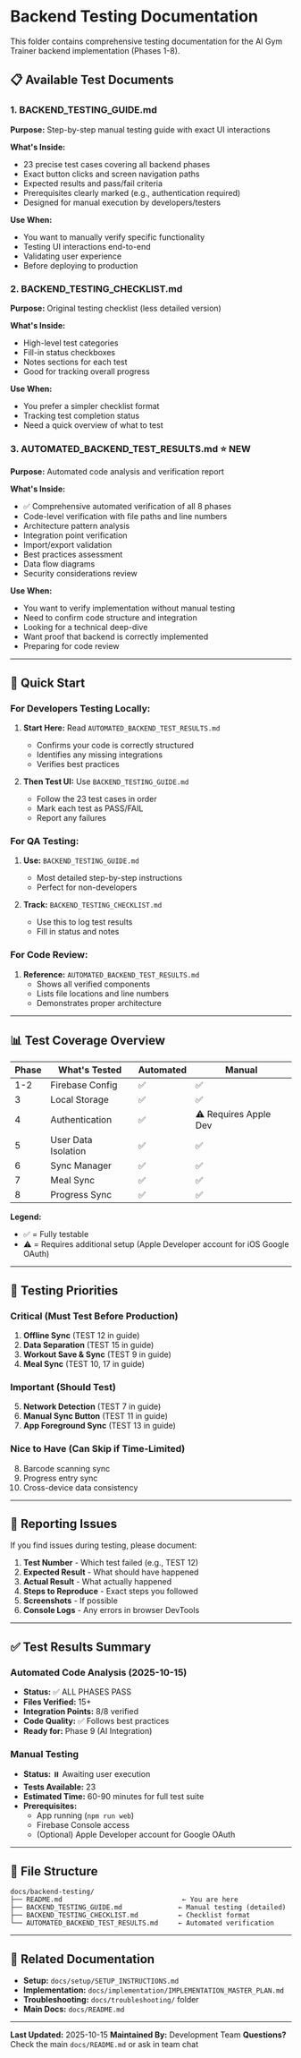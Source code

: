# Backend Testing Documentation

This folder contains comprehensive testing documentation for the AI Gym Trainer backend implementation (Phases 1-8).

## 📋 Available Test Documents

### 1. **BACKEND_TESTING_GUIDE.md**
**Purpose:** Step-by-step manual testing guide with exact UI interactions

**What's Inside:**
- 23 precise test cases covering all backend phases
- Exact button clicks and screen navigation paths
- Expected results and pass/fail criteria
- Prerequisites clearly marked (e.g., authentication required)
- Designed for manual execution by developers/testers

**Use When:**
- You want to manually verify specific functionality
- Testing UI interactions end-to-end
- Validating user experience
- Before deploying to production

### 2. **BACKEND_TESTING_CHECKLIST.md**
**Purpose:** Original testing checklist (less detailed version)

**What's Inside:**
- High-level test categories
- Fill-in status checkboxes
- Notes sections for each test
- Good for tracking overall progress

**Use When:**
- You prefer a simpler checklist format
- Tracking test completion status
- Need a quick overview of what to test

### 3. **AUTOMATED_BACKEND_TEST_RESULTS.md** ⭐ NEW
**Purpose:** Automated code analysis and verification report

**What's Inside:**
- ✅ Comprehensive automated verification of all 8 phases
- Code-level verification with file paths and line numbers
- Architecture pattern analysis
- Integration point verification
- Import/export validation
- Best practices assessment
- Data flow diagrams
- Security considerations review

**Use When:**
- You want to verify implementation without manual testing
- Need to confirm code structure and integration
- Looking for a technical deep-dive
- Want proof that backend is correctly implemented
- Preparing for code review

---

## 🚀 Quick Start

### For Developers Testing Locally:
1. **Start Here:** Read `AUTOMATED_BACKEND_TEST_RESULTS.md`
   - Confirms your code is correctly structured
   - Identifies any missing integrations
   - Verifies best practices

2. **Then Test UI:** Use `BACKEND_TESTING_GUIDE.md`
   - Follow the 23 test cases in order
   - Mark each test as PASS/FAIL
   - Report any failures

### For QA Testing:
1. **Use:** `BACKEND_TESTING_GUIDE.md`
   - Most detailed step-by-step instructions
   - Perfect for non-developers

2. **Track:** `BACKEND_TESTING_CHECKLIST.md`
   - Use this to log test results
   - Fill in status and notes

### For Code Review:
1. **Reference:** `AUTOMATED_BACKEND_TEST_RESULTS.md`
   - Shows all verified components
   - Lists file locations and line numbers
   - Demonstrates proper architecture

---

## 📊 Test Coverage Overview

| Phase | What's Tested | Automated | Manual |
|-------|---------------|-----------|--------|
| 1-2 | Firebase Config | ✅ | ✅ |
| 3 | Local Storage | ✅ | ✅ |
| 4 | Authentication | ✅ | ⚠️ Requires Apple Dev |
| 5 | User Data Isolation | ✅ | ✅ |
| 6 | Sync Manager | ✅ | ✅ |
| 7 | Meal Sync | ✅ | ✅ |
| 8 | Progress Sync | ✅ | ✅ |

**Legend:**
- ✅ = Fully testable
- ⚠️ = Requires additional setup (Apple Developer account for iOS Google OAuth)

---

## 🎯 Testing Priorities

### Critical (Must Test Before Production)
1. **Offline Sync** (TEST 12 in guide)
2. **Data Separation** (TEST 15 in guide)
3. **Workout Save & Sync** (TEST 9 in guide)
4. **Meal Sync** (TEST 10, 17 in guide)

### Important (Should Test)
5. **Network Detection** (TEST 7 in guide)
6. **Manual Sync Button** (TEST 11 in guide)
7. **App Foreground Sync** (TEST 13 in guide)

### Nice to Have (Can Skip if Time-Limited)
8. Barcode scanning sync
9. Progress entry sync
10. Cross-device data consistency

---

## 🐛 Reporting Issues

If you find issues during testing, please document:

1. **Test Number** - Which test failed (e.g., TEST 12)
2. **Expected Result** - What should have happened
3. **Actual Result** - What actually happened
4. **Steps to Reproduce** - Exact steps you followed
5. **Screenshots** - If possible
6. **Console Logs** - Any errors in browser DevTools

---

## ✅ Test Results Summary

### Automated Code Analysis (2025-10-15)
- **Status:** ✅ ALL PHASES PASS
- **Files Verified:** 15+
- **Integration Points:** 8/8 verified
- **Code Quality:** ✅ Follows best practices
- **Ready for:** Phase 9 (AI Integration)

### Manual Testing
- **Status:** ⏸️ Awaiting user execution
- **Tests Available:** 23
- **Estimated Time:** 60-90 minutes for full test suite
- **Prerequisites:**
  - App running (`npm run web`)
  - Firebase Console access
  - (Optional) Apple Developer account for Google OAuth

---

## 📁 File Structure

```
docs/backend-testing/
├── README.md                              ← You are here
├── BACKEND_TESTING_GUIDE.md              ← Manual testing (detailed)
├── BACKEND_TESTING_CHECKLIST.md          ← Checklist format
└── AUTOMATED_BACKEND_TEST_RESULTS.md     ← Automated verification
```

---

## 🔗 Related Documentation

- **Setup:** `docs/setup/SETUP_INSTRUCTIONS.md`
- **Implementation:** `docs/implementation/IMPLEMENTATION_MASTER_PLAN.md`
- **Troubleshooting:** `docs/troubleshooting/` folder
- **Main Docs:** `docs/README.md`

---

**Last Updated:** 2025-10-15
**Maintained By:** Development Team
**Questions?** Check the main `docs/README.md` or ask in team chat
